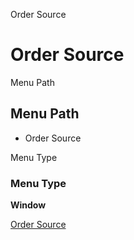 
Order Source
# Order Source



Menu Path
## Menu Path



- Order Source

Menu Type
### Menu Type

**Window**


[Order Source](functional-guide/window/window-order-source.md)